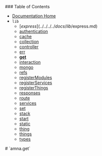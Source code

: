<span class="toc">
### Table of Contents

- [Documentation Home](../../)
- `lib`
    - [$express](../../../../docs/lib/$express.md)
    - [authentication](../../../../docs/lib/authentication.md)
    - [cache](../../../../docs/lib/cache.md)
    - [collection](../../../../docs/lib/collection.md)
    - [controller](../../../../docs/lib/controller.md)
    - [err](../../../../docs/lib/err.md)
    - **[get](../../../../docs/lib/get.md)**
    - [interaction](../../../../docs/lib/interaction.md)
    - [mongo](../../../../docs/lib/mongo.md)
    - [refs](../../../../docs/lib/refs.md)
    - [registerModules](../../../../docs/lib/registerModules.md)
    - [registerServices](../../../../docs/lib/registerServices.md)
    - [registerThings](../../../../docs/lib/registerThings.md)
    - [responses](../../../../docs/lib/responses.md)
    - [route](../../../../docs/lib/route.md)
    - [services](../../../../docs/lib/services.md)
    - [set](../../../../docs/lib/set.md)
    - [stack](../../../../docs/lib/stack.md)
    - [start](../../../../docs/lib/start.md)
    - [static](../../../../docs/lib/static.md)
    - [thing](../../../../docs/lib/thing.md)
    - [things](../../../../docs/lib/things.md)
    - [types](../../../../docs/lib/types.md)
</span>

<span class="title">
# `amna.get`
</span>
